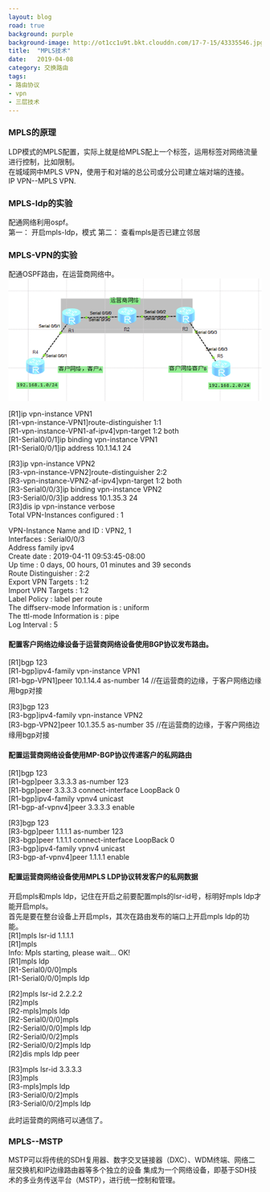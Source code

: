 ```yaml
---
layout: blog
road: true
background: purple
background-image: http://ot1cc1u9t.bkt.clouddn.com/17-7-15/43335546.jpg
title:  "MPLS技术"
date:   2019-04-08
category: 交换路由
tags:
- 路由协议
- vpn
- 三层技术
---
```

 


### MPLS的原理
LDP模式的MPLS配置，实际上就是给MPLS配上一个标签，运用标签对网络流量进行控制，比如限制。  
在城域网中MPLS VPN，使用于和对端的总公司或分公司建立端对端的连接。  
IP VPN--MPLS VPN.  

### MPLS-ldp的实验

配通网络利用ospf。  
第一： 开启mpls-ldp，模式
第二： 查看mpls是否已建立邻居

### MPLS-VPN的实验
配通OSPF路由，在运营商网络中。  
![mpls-vpn](https://github.com/diqiu11/digongzi.github.io/raw/master/style/images/mpls-vpn.PNG)  

[R1]ip vpn-instance VPN1  
[R1-vpn-instance-VPN1]route-distinguisher 1:1  
[R1-vpn-instance-VPN1-af-ipv4]vpn-target 1:2 both   
[R1-Serial0/0/1]ip binding vpn-instance VPN1  
[R1-Serial0/0/1]ip address 10.1.14.1 24  


[R3]ip vpn-instance VPN2  
[R3-vpn-instance-VPN2]route-distinguisher 2:2  
[R3-vpn-instance-VPN2-af-ipv4]vpn-target 1:2 both   
[R3-Serial0/0/3]ip binding vpn-instance VPN2  
[R3-Serial0/0/3]ip address 10.1.35.3 24  
[R3]dis ip vpn-instance verbose  
 Total VPN-Instances configured : 1  
  
 VPN-Instance Name and ID : VPN2, 1  
  Interfaces : Serial0/0/3  
 Address family ipv4  
  Create date : 2019-04-11 09:53:45-08:00  
  Up time : 0 days, 00 hours, 01 minutes and 39 seconds  
  Route Distinguisher : 2:2  
  Export VPN Targets :  1:2  
  Import VPN Targets :  1:2  
  Label Policy : label per route  
  The diffserv-mode Information is : uniform     
  The ttl-mode Information is : pipe  
  Log Interval : 5  

#### 配置客户网络边缘设备于运营商网络设备使用BGP协议发布路由。  
[R1]bgp 123  
[R1-bgp]ipv4-family vpn-instance VPN1  
[R1-bgp-VPN1]peer 10.1.14.4 as-number 14 //在运营商的边缘，于客户网络边缘用bgp对接  
  
[R3]bgp 123  
[R3-bgp]ipv4-family vpn-instance VPN2  
[R3-bgp-VPN2]peer 10.1.35.5 as-number 35 //在运营商的边缘，于客户网络边缘用bgp对接  
  
#### 配置运营商网络设备使用MP-BGP协议传递客户的私网路由
[R1]bgp 123  
[R1-bgp]peer 3.3.3.3 as-number 123  
[R1-bgp]peer 3.3.3.3 connect-interface LoopBack 0  
[R1-bgp]ipv4-family  vpnv4 unicast  
[R1-bgp-af-vpnv4]peer 3.3.3.3 enable  
  
[R3]bgp 123  
[R3-bgp]peer 1.1.1.1 as-number 123  
[R3-bgp]peer 1.1.1.1 connect-interface LoopBack 0  
[R3-bgp]ipv4-family vpnv4 unicast  
[R3-bgp-af-vpnv4]peer 1.1.1.1 enable  

#### 配置运营商网络设备使用MPLS LDP协议转发客户的私网数据
开启mpls和mpls ldp，记住在开启之前要配置mpls的lsr-id号，标明好mpls ldp才能开启mpls。  
首先是要在整台设备上开启mpls，其次在路由发布的端口上开启mpls ldp的功能。  
[R1]mpls lsr-id 1.1.1.1  
[R1]mpls  
Info: Mpls starting, please wait... OK!  
[R1]mpls ldp  
[R1-Serial0/0/0]mpls  
[R1-Serial0/0/0]mpls ldp  

[R2]mpls lsr-id 2.2.2.2  
[R2]mpls  
[R2-mpls]mpls ldp  
[R2-Serial0/0/0]mpls  
[R2-Serial0/0/0]mpls ldp  
[R2-Serial0/0/2]mpls  
[R2-Serial0/0/2]mpls ldp  
[R2]dis mpls ldp peer   
  
[R3]mpls lsr-id 3.3.3.3  
[R3]mpls  
[R3-mpls]mpls ldp  
[R3-Serial0/0/2]mpls  
[R3-Serial0/0/2]mpls ldp  
  
此时运营商的网络可以通信了。  

### MPLS--MSTP
MSTP可以将传统的SDH复用器、数字交叉链接器（DXC）、WDM终端、网络二层交换机和IP边缘路由器等多个独立的设备
集成为一个网络设备，即基于SDH技术的多业务传送平台（MSTP），进行统一控制和管理。  





